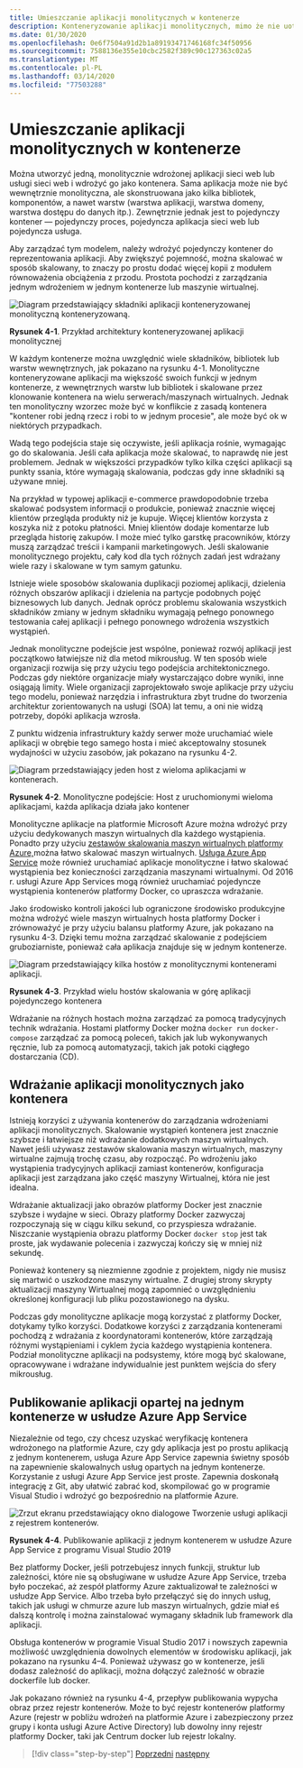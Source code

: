 ```yaml
---
title: Umieszczanie aplikacji monolitycznych w kontenerze
description: Konteneryzowanie aplikacji monolitycznych, mimo że nie uotrzymasz wszystkich korzyści z architektury mikrousług, ma ważne korzyści wdrożenia, które mogą być dostarczane od razu.
ms.date: 01/30/2020
ms.openlocfilehash: 0e6f7504a91d2b1a89193471746168fc34f50956
ms.sourcegitcommit: 7588136e355e10cbc2582f389c90c127363c02a5
ms.translationtype: MT
ms.contentlocale: pl-PL
ms.lasthandoff: 03/14/2020
ms.locfileid: "77503288"
---
```

# <a name="containerizing-monolithic-applications"></a>Umieszczanie aplikacji monolitycznych w kontenerze

Można utworzyć jedną, monolitycznie wdrożonej aplikacji sieci web lub usługi sieci web i wdrożyć go jako kontenera. Sama aplikacja może nie być wewnętrznie monolityczna, ale skonstruowana jako kilka bibliotek, komponentów, a nawet warstw (warstwa aplikacji, warstwa domeny, warstwa dostępu do danych itp.). Zewnętrznie jednak jest to pojedynczy kontener — pojedynczy proces, pojedyncza aplikacja sieci web lub pojedyncza usługa.

Aby zarządzać tym modelem, należy wdrożyć pojedynczy kontener do reprezentowania aplikacji. Aby zwiększyć pojemność, można skalować w sposób skalowany, to znaczy po prostu dodać więcej kopii z modułem równoważenia obciążenia z przodu. Prostota pochodzi z zarządzania jednym wdrożeniem w jednym kontenerze lub maszynie wirtualnej.

![Diagram przedstawiający składniki aplikacji konteneryzowanej monolityczną konteneryzowaną.](./media/containerize-monolithic-applications/monolithic-containerized-application.png)

**Rysunek 4-1**. Przykład architektury konteneryzowanej aplikacji monolitycznej

W każdym kontenerze można uwzględnić wiele składników, bibliotek lub warstw wewnętrznych, jak pokazano na rysunku 4-1. Monolityczne konteneryzowane aplikacji ma większość swoich funkcji w jednym kontenerze, z wewnętrznych warstw lub bibliotek i skalowane przez klonowanie kontenera na wielu serwerach/maszynach wirtualnych. Jednak ten monolityczny wzorzec może być w konflikcie z zasadą kontenera "kontener robi jedną rzecz i robi to w jednym procesie", ale może być ok w niektórych przypadkach.

Wadą tego podejścia staje się oczywiste, jeśli aplikacja rośnie, wymagając go do skalowania. Jeśli cała aplikacja może skalować, to naprawdę nie jest problemem. Jednak w większości przypadków tylko kilka części aplikacji są punkty ssania, które wymagają skalowania, podczas gdy inne składniki są używane mniej.

Na przykład w typowej aplikacji e-commerce prawdopodobnie trzeba skalować podsystem informacji o produkcie, ponieważ znacznie więcej klientów przegląda produkty niż je kupuje. Więcej klientów korzysta z koszyka niż z potoku płatności. Mniej klientów dodaje komentarze lub przegląda historię zakupów. I może mieć tylko garstkę pracowników, którzy muszą zarządzać treścii i kampanii marketingowych. Jeśli skalowanie monolitycznego projektu, cały kod dla tych różnych zadań jest wdrażany wiele razy i skalowane w tym samym gatunku.

Istnieje wiele sposobów skalowania duplikacji poziomej aplikacji, dzielenia różnych obszarów aplikacji i dzielenia na partycje podobnych pojęć biznesowych lub danych. Jednak oprócz problemu skalowania wszystkich składników zmiany w jednym składniku wymagają pełnego ponownego testowania całej aplikacji i pełnego ponownego wdrożenia wszystkich wystąpień.

Jednak monolityczne podejście jest wspólne, ponieważ rozwój aplikacji jest początkowo łatwiejsze niż dla metod mikrousług. W ten sposób wiele organizacji rozwija się przy użyciu tego podejścia architektonicznego. Podczas gdy niektóre organizacje miały wystarczająco dobre wyniki, inne osiągają limity. Wiele organizacji zaprojektowało swoje aplikacje przy użyciu tego modelu, ponieważ narzędzia i infrastruktura zbyt trudne do tworzenia architektur zorientowanych na usługi (SOA) lat temu, a oni nie widzą potrzeby, dopóki aplikacja wzrosła.

Z punktu widzenia infrastruktury każdy serwer może uruchamiać wiele aplikacji w obrębie tego samego hosta i mieć akceptowalny stosunek wydajności w użyciu zasobów, jak pokazano na rysunku 4-2.

![Diagram przedstawiający jeden host z wieloma aplikacjami w kontenerach.](./media/containerize-monolithic-applications/host-multiple-apps-containers.png)

**Rysunek 4-2**. Monolityczne podejście: Host z uruchomionymi wieloma aplikacjami, każda aplikacja działa jako kontener

Monolityczne aplikacje na platformie Microsoft Azure można wdrożyć przy użyciu dedykowanych maszyn wirtualnych dla każdego wystąpienia. Ponadto przy użyciu [zestawów skalowania maszyn wirtualnych platformy Azure,](https://azure.microsoft.com/documentation/services/virtual-machine-scale-sets/)można łatwo skalować maszyn wirtualnych. [Usługa Azure App Service](https://azure.microsoft.com/services/app-service/) może również uruchamiać aplikacje monolityczne i łatwo skalować wystąpienia bez konieczności zarządzania maszynami wirtualnymi. Od 2016 r. usługi Azure App Services mogą również uruchamiać pojedyncze wystąpienia kontenerów platformy Docker, co upraszcza wdrażanie.

Jako środowisko kontroli jakości lub ograniczone środowisko produkcyjne można wdrożyć wiele maszyn wirtualnych hosta platformy Docker i zrównoważyć je przy użyciu balansu platformy Azure, jak pokazano na rysunku 4-3. Dzięki temu można zarządzać skalowanie z podejściem gruboziarniste, ponieważ cała aplikacja znajduje się w jednym kontenerze.

![Diagram przedstawiający kilka hostów z monolitycznymi kontenerami aplikacji.](./media/containerize-monolithic-applications/docker-infrastructure-monolithic-application.png)

**Rysunek 4-3**. Przykład wielu hostów skalowania w górę aplikacji pojedynczego kontenera

Wdrażanie na różnych hostach można zarządzać za pomocą tradycyjnych technik wdrażania. Hostami platformy Docker można `docker run` `docker-compose` zarządzać za pomocą poleceń, takich jak lub wykonywanych ręcznie, lub za pomocą automatyzacji, takich jak potoki ciągłego dostarczania (CD).

## <a name="deploying-a-monolithic-application-as-a-container"></a>Wdrażanie aplikacji monolitycznych jako kontenera

Istnieją korzyści z używania kontenerów do zarządzania wdrożeniami aplikacji monolitycznych. Skalowanie wystąpień kontenera jest znacznie szybsze i łatwiejsze niż wdrażanie dodatkowych maszyn wirtualnych. Nawet jeśli używasz zestawów skalowania maszyn wirtualnych, maszyny wirtualne zajmują trochę czasu, aby rozpocząć. Po wdrożeniu jako wystąpienia tradycyjnych aplikacji zamiast kontenerów, konfiguracja aplikacji jest zarządzana jako część maszyny Wirtualnej, która nie jest idealna.

Wdrażanie aktualizacji jako obrazów platformy Docker jest znacznie szybsze i wydajne w sieci. Obrazy platformy Docker zazwyczaj rozpoczynają się w ciągu kilku sekund, co przyspiesza wdrażanie. Niszczanie wystąpienia obrazu platformy Docker `docker stop` jest tak proste, jak wydawanie polecenia i zazwyczaj kończy się w mniej niż sekundę.

Ponieważ kontenery są niezmienne zgodnie z projektem, nigdy nie musisz się martwić o uszkodzone maszyny wirtualne. Z drugiej strony skrypty aktualizacji maszyny Wirtualnej mogą zapomnieć o uwzględnieniu określonej konfiguracji lub pliku pozostawionego na dysku.

Podczas gdy monolityczne aplikacje mogą korzystać z platformy Docker, dotykamy tylko korzyści. Dodatkowe korzyści z zarządzania kontenerami pochodzą z wdrażania z koordynatorami kontenerów, które zarządzają różnymi wystąpieniami i cyklem życia każdego wystąpienia kontenera. Podział monolityczne aplikacji na podsystemy, które mogą być skalowane, opracowywane i wdrażane indywidualnie jest punktem wejścia do sfery mikrousług.

## <a name="publishing-a-single-container-based-application-to-azure-app-service"></a>Publikowanie aplikacji opartej na jednym kontenerze w usłudze Azure App Service

Niezależnie od tego, czy chcesz uzyskać weryfikację kontenera wdrożonego na platformie Azure, czy gdy aplikacja jest po prostu aplikacją z jednym kontenerem, usługa Azure App Service zapewnia świetny sposób na zapewnienie skalowalnych usług opartych na jednym kontenerze. Korzystanie z usługi Azure App Service jest proste. Zapewnia doskonałą integrację z Git, aby ułatwić zabrać kod, skompilować go w programie Visual Studio i wdrożyć go bezpośrednio na platformie Azure.

![Zrzut ekranu przedstawiający okno dialogowe Tworzenie usługi aplikacji z rejestrem kontenerów.](./media/containerize-monolithic-applications/publish-azure-app-service-container.png)

**Rysunek 4-4**. Publikowanie aplikacji z jednym kontenerem w usłudze Azure App Service z programu Visual Studio 2019

Bez platformy Docker, jeśli potrzebujesz innych funkcji, struktur lub zależności, które nie są obsługiwane w usłudze Azure App Service, trzeba było poczekać, aż zespół platformy Azure zaktualizował te zależności w usłudze App Service. Albo trzeba było przełączyć się do innych usług, takich jak usługi w chmurze azure lub maszyn wirtualnych, gdzie miał eś dalszą kontrolę i można zainstalować wymagany składnik lub framework dla aplikacji.

Obsługa kontenerów w programie Visual Studio 2017 i nowszych zapewnia możliwość uwzględnienia dowolnych elementów w środowisku aplikacji, jak pokazano na rysunku 4–4. Ponieważ używasz go w kontenerze, jeśli dodasz zależność do aplikacji, można dołączyć zależność w obrazie dockerfile lub docker.

Jak pokazano również na rysunku 4-4, przepływ publikowania wypycha obraz przez rejestr kontenerów. Może to być rejestr kontenerów platformy Azure (rejestr w pobliżu wdrożeń na platformie Azure i zabezpieczony przez grupy i konta usługi Azure Active Directory) lub dowolny inny rejestr platformy Docker, taki jak Centrum docker lub rejestr lokalny.

>[!div class="step-by-step"]
>[Poprzedni](index.md)
>[następny](docker-application-state-data.md)
